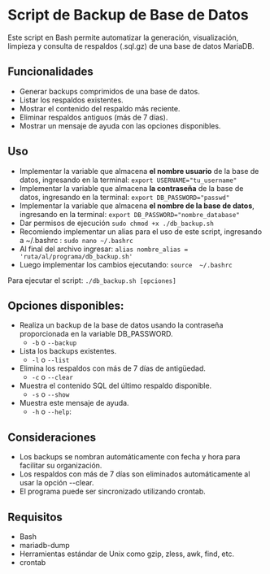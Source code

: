 # Script de Backup de Base de Datos

Este script en Bash permite automatizar la generación, visualización, limpieza y consulta de respaldos (.sql.gz) de una base de datos MariaDB.

## Funcionalidades
- Generar backups comprimidos de una base de datos.
- Listar los respaldos existentes.
- Mostrar el contenido del respaldo más reciente.
- Eliminar respaldos antiguos (más de 7 días).
- Mostrar un mensaje de ayuda con las opciones disponibles.


## Uso
- Implementar la variable que almacena **el nombre usuario** de la base de datos, ingresando en la terminal: `export USERNAME="tu_username"`
- Implementar la variable que almacena **la contraseña** de la base de datos, ingresando en la terminal: `export DB_PASSWORD="passwd"`
- Implementar la variable que almacena **el nombre de la base de datos**, ingresando en la terminal: `export DB_PASSWORD="nombre_database"`
- Dar permisos de ejecución `sudo chmod +x ./db_backup.sh`
- Recomiendo implementar un alias para el uso de este script, ingresando a ~/.bashrc :
`sudo nano ~/.bashrc`
- Al final del archivo ingresar:
`alias nombre_alias = 'ruta/al/programa/db_backup.sh'`
- Luego implementar los cambios ejecutando:
`source  ~/.bashrc`

Para ejecutar el script:
`./db_backup.sh [opciones]`

## Opciones disponibles:
- Realiza un backup de la base de datos usando la contraseña proporcionada en la variable DB_PASSWORD.
    - `-b` o `--backup`
- Lista los backups existentes.
    - `-l` o `--list`
- Elimina los respaldos con más de 7 días de antigüedad.
    - `-c` o `--clear`
- Muestra el contenido SQL del último respaldo disponible.
    - `-s` o `--show`
- Muestra este mensaje de ayuda.
    - `-h` o `--help`: 


## Consideraciones
- Los backups se nombran automáticamente con fecha y hora para facilitar su organización.
- Los respaldos con más de 7 días son eliminados automáticamente al usar la opción --clear.
- El programa puede ser sincronizado utilizando crontab.

## Requisitos
- Bash
- mariadb-dump
- Herramientas estándar de Unix como gzip, zless, awk, find, etc.
- crontab
